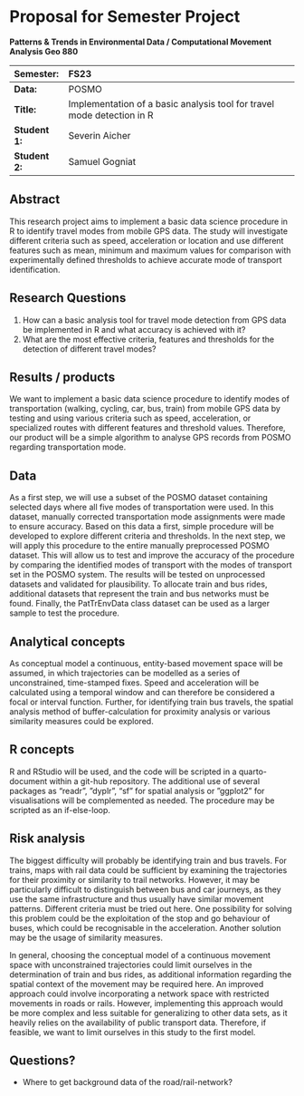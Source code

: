 # Proposal for Semester Project

**Patterns & Trends in Environmental Data / Computational Movement
Analysis Geo 880**

| Semester:      | FS23                                     |
|:---------------|:---------------------------------------- |
| **Data:**      | POSMO  |
| **Title:**     | Implementation of a basic analysis tool for travel mode detection in R   |
| **Student 1:** | Severin Aicher                    |
| **Student 2:** | Samuel Gogniat                    |

## Abstract 
This research project aims to implement a basic data science procedure in R to identify travel modes from mobile GPS data. The study will investigate different criteria such as speed, acceleration or location and use different features such as mean, minimum and maximum values for comparison with experimentally defined thresholds to achieve accurate mode of transport identification.

## Research Questions
1. How can a basic analysis tool for travel mode detection from GPS data be implemented in R and what accuracy is achieved with it?
2. What are the most effective criteria, features and thresholds for the detection of different travel modes?

## Results / products
We want to implement a basic data science procedure to identify modes of transportation (walking, cycling, car, bus, train) from mobile GPS data by testing and using various criteria such as speed, acceleration, or specialized routes with different features and threshold values. Therefore, our product will be a simple algorithm to analyse GPS records from POSMO regarding transportation mode. 

## Data
As a first step, we will use a subset of the POSMO dataset containing selected days where all five modes of transportation were used. In this dataset, manually corrected transportation mode assignments were made to ensure accuracy. Based on this data a first, simple procedure will be developed to explore different criteria and thresholds. In the next step, we will apply this procedure to the entire manually preprocessed POSMO dataset. This will allow us to test and improve the accuracy of the procedure by comparing the identified modes of transport with the modes of transport set in the POSMO system. The results will be tested on unprocessed datasets and validated for plausibility. To allocate train and bus rides, additional datasets that represent the train and bus networks must be found. Finally, the PatTrEnvData class dataset can be used as a larger sample to test the procedure. 

## Analytical concepts
As conceptual model a continuous, entity-based movement space will be assumed, in which trajectories can be modelled as a series of unconstrained, time-stamped fixes. Speed and acceleration will be calculated using a temporal window and can therefore be considered a focal or interval function. Further, for identifying train bus travels, the spatial analysis method of buffer-calculation for proximity analysis or various similarity measures could be explored. 

## R concepts
R and RStudio will be used, and the code will be scripted in a quarto-document within a git-hub repository.  The additional use of several packages as “readr”, ”dyplr”, “sf” for spatial analysis or ”ggplot2” for visualisations will be complemented as needed. The procedure may be scripted as an if-else-loop. 

## Risk analysis
The biggest difficulty will probably be identifying train and bus travels. For trains, maps with rail data could be sufficient by examining the trajectories for their proximity or similarity to trail networks. However, it may be particularly difficult to distinguish between bus and car journeys, as they use the same infrastructure and thus usually have similar movement patterns. Different criteria must be tried out here. One possibility for solving this problem could be the exploitation of the stop and go behaviour of buses, which could be recognisable in the acceleration. Another solution may be the usage of similarity measures.

In general, choosing the conceptual model of a continuous movement space with unconstrained trajectories could limit ourselves in the determination of train and bus rides, as additional information regarding the spatial context of the movement may be required here. An improved approach could involve incorporating a network space with restricted movements in roads or rails. However, implementing this approach would be more complex and less suitable for generalizing to other data sets, as it heavily relies on the availability of public transport data. Therefore, if feasible, we want to limit ourselves in this study to the first model.

## Questions? 
-	Where to get background data of the road/rail-network?

